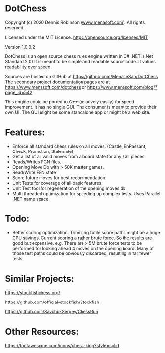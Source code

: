 # DotChess

Copyright (c) 2020 Dennis Robinson (www.menasoft.com). All rights reserved.  

Licensed under the MIT License. https://opensource.org/licenses/MIT

Version 1.0.0.2

DotChess is an open source chess rules engine written in C# .NET. (.Net Standard 2.0)
It is meant to be simple and readable source code. It values readability over speed.

Sources are hosted on GitHub at https://github.com/MenaceSan/DotChess
The secondary project documentation pages are at https://www.menasoft.com/dotchess or https://www.menasoft.com/blog/?page_id=542

This engine could be ported to C++ (relatively easily) for speed improvement. 
It has no single GUI. 
The consumer is meant to provide their own UI. The GUI might be some standalone app or might be a web site.

# Features:

- Enforce all standard chess rules on all moves. (Castle, EnPassant, Check, Promotion, Stalemate)
- Get a list of all valid moves from a board state for any / all pieces.
- Reads/Writes PGN files.
- Opening Move Db with > 50K master games.
- Read/Write FEN state
- Score future moves for best recommendation.
- Unit Tests for coverage of all basic features. 
- Unit Test tool for regeneration of the opening moves db.
- Multi threaded optimization for speeding up complex tests. Uses Parallel .NET name space.

# Todo:

- Better scoring optimization. Trimming futile score paths might be a huge CPU savings. Current scoring a rather brute force. So the results are good but expensive.
e.g. There are > 5M brute force tests to be performed for looking ahead 4 moves on the opening board. Many of those test paths could be obviously discarded, resulting in far fewer tests.

# Similar Projects:

https://stockfishchess.org/

https://github.com/official-stockfish/Stockfish

https://github.com/SavchukSergey/ChessRun

# Other Resources:
https://fontawesome.com/icons/chess-king?style=solid

